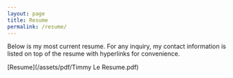 ```yaml
---
layout: page
title: Resume
permalink: /resume/
---
```


Below is my most current resume.
For any inquiry, my contact information is listed on top of the resume with hyperlinks for convenience.

[Resume](/assets/pdf/Timmy Le Resume.pdf)
